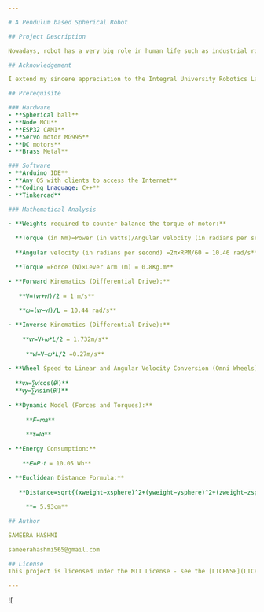 ```yaml
---

# A Pendulum based Spherical Robot

## Project Description

Nowadays, robot has a very big role in human life such as industrial robot and medical robot,and also there are many design of the robot. Concerning on the work area such as uneven surface or high friction areas, some design might not be able to work magnificently to achieve objectives and tasks of robot purpose. In that case, the spherical robot is introduced to solve the problem. The spherical robot is a novel mechanism design to move the robot in multiconditioned surfaces. Unlike other kind of legged or wheeled robots, the main feature that make a spherical different from other is a ground contact point which is very small as compared to other designs. In principles, the spherical robot comprises of two DC motor to move forward and backward direction while robot’s heading is altered by the pendulum, which is actuated by another DC motor.

## Acknowledgement

I extend my sincere appreciation to the Integral University Robotics Lab ([https://www.robotics.iul.ac.in/](https://www.robotics.iul.ac.in/)) for their invaluable support throughout the development of the Spherical Robot. Their generous provision of funds, tools, and a conducive environment for research and innovation has been instrumental in bringing this project to fruition. I am deeply grateful for their guidance and expertise, which have played a pivotal role in the successful design and implementation of this robot using Arduino. This project would not have been possible without their unwavering support and mentorship.

## Prerequisite

### Hardware
- **Spherical ball**
- **Node MCU**
- **ESP32 CAM1**
- **Servo motor MG995**
- **DC motors**
- **Brass Metal**

### Software
- **Arduino IDE**
- **Any OS with clients to access the Internet**
- **Coding Lnaguage: C++**
- **Tinkercad**

### Mathematical Analysis

- **Weights required to counter balance the torque of motor:**
  
  **Torque (in Nm)=Power (in watts)/Angular velocity (in radians per second)**
  
  **Angular velocity (in radians per second) =2π×RPM/60 = 10.46 rad/s**

  **Torque =Force (N)×Lever Arm (m) = 0.8Kg.m**

- **Forward Kinematics (Differential Drive):**
  
   **V=(𝑣𝑟+𝑣𝑙)/2 = 1 m/s**
  
   **𝜔=(𝑣𝑟−𝑣𝑙)/L = 10.44 rad/s**

- **Inverse Kinematics (Differential Drive):**
  
    **𝑣𝑟=V+𝜔*𝐿/2 = 1.732m/s**
  
     **𝑣𝑙=V−𝜔*𝐿/2 =0.27m/s**
  
- **Wheel Speed to Linear and Angular Velocity Conversion (Omni Wheels):**
  
  **𝑣𝑥=∑𝑣𝑖cos⁡(𝜃𝑖)**
  **𝑣𝑦=∑𝑣𝑖sin⁡(𝜃𝑖)**
  
- **Dynamic Model (Forces and Torques):**
  
     **𝐹=𝑚𝑎**
  
     **𝜏=𝐼𝛼**

- **Energy Consumption:**
  
    **𝐸=𝑃⋅𝑡 = 10.05 Wh**

- **Euclidean Distance Formula:**
  
   **Distance=sqrt{(xweight−xsphere)^2+(yweight−ysphere)^2+(zweight−zsphere)^2}**
 
     **= 5.93cm**

## Author

SAMEERA HASHMI

sameerahashmi565@gmail.com

## License 
This project is licensed under the MIT License - see the [LICENSE](LICENSE) file for details.

---
```

![
